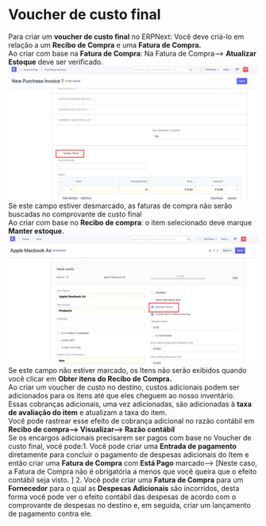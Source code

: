 # Voucher de custo final



Para criar um **voucher de custo final** no ERPNext: Você deve criá-lo em relação a um **Recibo de Compra** e uma **Fatura de Compra.**   
Ao criar com base na **Fatura de Compra**: Na Fatura de Compra--> **Atualizar Estoque** deve ser verificado.  
![](/files/z3sBK9F.png)  
 Se este campo estiver desmarcado, as faturas de compra não serão buscadas no comprovante de custo final  
Ao criar com base no **Recibo de compra**: o item selecionado deve marque **Manter estoque**.  
![](/files/vEwpm61.png)  
 Se este campo não estiver marcado, os Itens não serão exibidos quando você clicar em **Obter itens do Recibo de Compra.**   
Ao criar um voucher de custo no destino, custos adicionais podem ser adicionados para os itens até que eles cheguem ao nosso inventário.  
Essas cobranças adicionais, uma vez adicionadas, são adicionadas à **taxa de avaliação do item** e atualizam a taxa do item.  
Você pode rastrear esse efeito de cobrança adicional no razão contábil em **Recibo de compra--> Visualizar--> Razão contábil**  
Se os encargos adicionais precisarem ser pagos com base no Voucher de custo final, você pode:1. Você pode criar uma **Entrada de pagamento** diretamente para concluir o pagamento de despesas adicionais do Item e então criar uma **Fatura de Compra** com **Está Pago** marcado--> [Neste caso, a Fatura de Compra não é obrigatória a menos que você queira que o efeito contábil seja visto. ]
2. Você pode criar uma **Fatura de Compra** para um **Fornecedor** para o qual as **Despesas Adicionais** são incorridos, desta forma você pode ver o efeito contábil das despesas de acordo com o comprovante de despesas no destino e, em seguida, criar um lançamento de pagamento contra ele.

  


